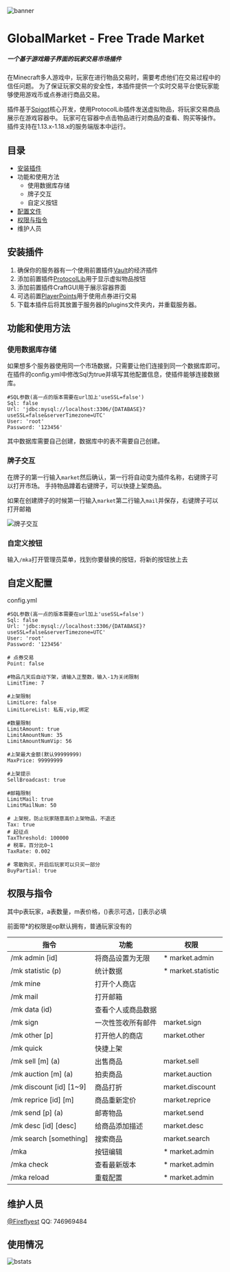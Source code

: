 ![banner](https://attachment.mcbbs.net/data/myattachment/forum/202207/11/112800bccbchfnyicwzhf2.png)
# GlobalMarket - Free Trade Market
##### 一个基于游戏箱子界面的玩家交易市场插件
在Minecraft多人游戏中，玩家在进行物品交易时，需要考虑他们在交易过程中的信任问题。
为了保证玩家交易的安全性，本插件提供一个实时交易平台使玩家能够使用游戏币或点券进行商品交易。

插件基于[Spigot](https://www.spigotmc.org/)核心开发，使用ProtocolLib插件发送虚拟物品，将玩家交易商品展示在游戏容器中。
玩家可在容器中点击物品进行对商品的查看、购买等操作。
插件支持在1.13.x-1.18.x的服务端版本中运行。

## 目录
* [安装插件](#安装插件)
* 功能和使用方法
  * 使用数据库存储
  * 牌子交互
  * 自定义按钮
* [配置文件](#自定义配置)
* [权限与指令](#权限与指令)
* 维护人员

## 安装插件
1. 确保你的服务器有一个使用前置插件[Vault](https://www.spigotmc.org/resources/vault.34315/)的经济插件
2. 添加前置插件[ProtocolLib](https://www.spigotmc.org/resources/protocollib.1997/)用于显示虚拟物品按钮
3. 添加前置插件CraftGUI用于展示容器界面
4. 可选前置[PlayerPoints](https://www.spigotmc.org/resources/playerpoints.80745/)用于使用点券进行交易
5. 下载本插件后将其放置于服务器的plugins文件夹内，并重载服务器。

## 功能和使用方法

### 使用数据库存储
如果想多个服务器使用同一个市场数据，只需要让他们连接到同一个数据库即可。
在插件的config.yml中修改Sql为true并填写其他配置信息，使插件能够连接数据库。
```
#SQL参数(高一点的版本需要在url加上'useSSL=false')
Sql: false
Url: 'jdbc:mysql://localhost:3306/{DATABASE}?useSSL=false&serverTimezone=UTC'
User: 'root'
Password: '123456'
```
其中数据库需要自己创建，数据库中的表不需要自己创建。

### 牌子交互
在牌子的第一行输入`market`然后确认，第一行将自动变为插件名称，右键牌子可以打开市场。
手持物品蹲着右键牌子，可以快捷上架商品。

如果在创建牌子的时候第一行输入`market`第二行输入`mail`并保存，右键牌子可以打开邮箱

![牌子交互](https://attachment.mcbbs.net/data/myattachment/forum/202008/29/112613bgdpi3ttif3w9pd2.png.thumb.jpg)

### 自定义按钮
输入`/mka`打开管理员菜单，找到你要替换的按钮，将新的按钮放上去

## 自定义配置
config.yml
```
#SQL参数(高一点的版本需要在url加上'useSSL=false')
Sql: false
Url: 'jdbc:mysql://localhost:3306/{DATABASE}?useSSL=false&serverTimezone=UTC'
User: 'root'
Password: '123456'

# 点券交易
Point: false

#物品几天后自动下架，请输入正整数，输入-1为关闭限制
LimitTime: 7

#上架限制
LimitLore: false
LimitLoreList: 私有,vip,绑定

#数量限制
LimitAmount: true
LimitAmountNum: 35
LimitAmountNumVip: 56

#上架最大金额(默认99999999)
MaxPrice: 99999999

#上架提示
SellBroadcast: true

#邮箱限制
LimitMail: true
LimitMailNum: 50

# 上架税，防止玩家随意高价上架物品，不退还
Tax: true
# 起征点
TaxThreshold: 100000
# 税率，百分比0~1
TaxRate: 0.002

# 零散购买，开启后玩家可以只买一部分
BuyPartial: true
```

## 权限与指令
其中p表玩家，a表数量，m表价格，()表示可选，[]表示必填

前面带*的权限是op默认拥有，普通玩家没有的

| 指令                      | 功能        | 权限                 |
|-------------------------|-----------|--------------------|
| /mk admin [id]          | 将商品设置为无限  | * market.admin     |
| /mk statistic (p)       | 统计数据      | * market.statistic |
| /mk mine                | 打开个人商店    |                    |
| /mk mail                | 打开邮箱      |                    |
| /mk data (id)           | 查看个人或商品数据 |                    |
| /mk sign                | 一次性签收所有邮件 | market.sign        |
| /mk other [p]           | 打开他人的商店   | market.other       |
| /mk quick               | 快捷上架      |                    |
| /mk sell [m] (a)        | 出售商品      | market.sell        |
| /mk auction [m] (a)     | 拍卖商品      | market.auction     |
| /mk discount [id] [1~9] | 商品打折      | market.discount    |
| /mk reprice [id] [m]    | 商品重新定价    | market.reprice     |
| /mk send [p] (a)        | 邮寄物品      | market.send        |
| /mk desc [id] [desc]    | 给商品添加描述   | market.desc        |
| /mk search [something]  | 搜索商品      | market.search      |
| /mka                    | 按钮编辑      | * market.admin     |
| /mka check              | 查看最新版本    | * market.admin     |
| /mka reload             | 重载配置      | * market.admin     |

## 维护人员
[@Fireflyest](https://github.com/Fireflyest) QQ: 746969484

## 使用情况
![bstats](https://bstats.org/signatures/bukkit/GlobalMarket.svg)
